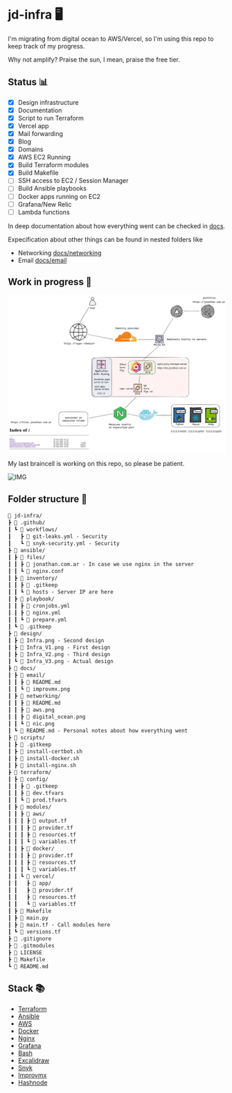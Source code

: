 # jd-infra 🖥 

I'm migrating from digital ocean to AWS/Vercel, so I'm using this repo to keep track of my progress.

Why not amplify? Praise the sun, I mean, praise the free tier.

## Status 📊

- [x] Design infrastructure
- [x] Documentation
- [x] Script to run Terraform
- [x] Vercel app
- [x] Mail forwarding
- [x] Blog
- [x] Domains
- [x] AWS EC2 Running
- [x] Build Terraform modules
- [x] Build Makefile
- [ ] SSH access to EC2 / Session Manager
- [ ] Build Ansible playbooks
- [ ] Docker apps running on EC2
- [ ] Grafana/New Relic
- [ ] Lambda functions

In deep documentation about how everything went can be checked in [docs](./docs/README.md).

Expecification about other things can be found in nested folders like

- Networking [docs/networking](./docs/networking/README.md)
- Email [docs/email](./docs/email/README.md)

## Work in progress 🧰

![IMG](./design/New_ARQ.png)

My last braincell is working on this repo, so please be patient.

![IMG](https://media.tenor.com/DpgEL1ITpE4AAAAd/nanashi-mumei-loading.gif)

## Folder structure 📂

```
🌳 jd-infra/
┣ 📁 .github/
┃ ┗ 📁 workflows/
┃   ┣ 📄 git-leaks.yml - Security
┃   ┗ 📄 snyk-security.yml - Security
┣ 📁 ansible/
┃ ┣ 📁 files/
┃ ┃ ┣ 📄 jonathan.com.ar - In case we use nginx in the server
┃ ┃ ┗ 📄 nginx.conf
┃ ┣ 📁 inventory/
┃ ┃ ┣ 📄 .gitkeep
┃ ┃ ┗ 📄 hosts - Server IP are here
┃ ┣ 📁 playbook/
┃ ┃ ┣ 📄 cronjobs.yml
┃ ┃ ┣ 📄 nginx.yml
┃ ┃ ┗ 📄 prepare.yml
┃ ┗ 📄 .gitkeep
┣ 📁 design/
┃ ┣ 📄 Infra.png - Second design
┃ ┣ 📄 Infra_V1.png - First design
┃ ┣ 📄 Infra_V2.png - Third design
┃ ┗ 📄 Infra_V3.png - Actual design
┣ 📁 docs/
┃ ┣ 📁 email/
┃ ┃ ┣ 📄 README.md
┃ ┃ ┗ 📄 improvmx.png
┃ ┣ 📁 networking/
┃ ┃ ┣ 📄 README.md
┃ ┃ ┣ 📄 aws.png
┃ ┃ ┣ 📄 digital_ocean.png
┃ ┃ ┗ 📄 nic.png
┃ ┗ 📄 README.md - Personal notes about how everything went
┣ 📁 scripts/
┃ ┣ 📄 .gitkeep
┃ ┣ 📄 install-certbot.sh
┃ ┣ 📄 install-docker.sh
┃ ┣ 📄 install-nginx.sh
┣ 📁 terraform/
┃ ┣ 📁 config/
┃ ┃ ┣ 📄 .gitkeep
┃ ┃ ┣ 📄 dev.tfvars
┃ ┃ ┗ 📄 prod.tfvars
┃ ┣ 📁 modules/
┃ ┃ ┣ 📁 aws/
┃ ┃ ┃ ┣ 📄 output.tf
┃ ┃ ┃ ┣ 📄 provider.tf
┃ ┃ ┃ ┣ 📄 resources.tf
┃ ┃ ┃ ┗ 📄 variables.tf
┃ ┃ ┣ 📁 docker/
┃ ┃ ┃ ┣ 📄 provider.tf
┃ ┃ ┃ ┣ 📄 resources.tf
┃ ┃ ┃ ┗ 📄 variables.tf
┃ ┃ ┗ 📁 vercel/
┃ ┃   ┣ 📁 app/
┃ ┃   ┣ 📄 provider.tf
┃ ┃   ┣ 📄 resources.tf
┃ ┃   ┗ 📄 variables.tf
┃ ┣ 📄 Makefile
┃ ┣ 📄 main.py
┃ ┣ 📄 main.tf - Call modules here
┃ ┗ 📄 versions.tf
┣ 📄 .gitignore
┣ 📄 .gitmodules
┣ 📄 LICENSE
┣ 📄 Makefile
┗ 📄 README.md
```

## Stack 📚

- [Terraform](https://www.terraform.io/)
- [Ansible](https://www.ansible.com/)
- [AWS](https://aws.amazon.com/)
- [Docker](https://www.docker.com/)
- [Nginx](https://www.nginx.com/)
- [Grafana](https://grafana.com/)
- [Bash](https://www.gnu.org/software/bash/)
- [Excalidraw](https://excalidraw.com/)
- [Snyk](https://snyk.io/)
- [Improvmx](https://improvmx.com/)
- [Hashnode](https://hashnode.com/)

